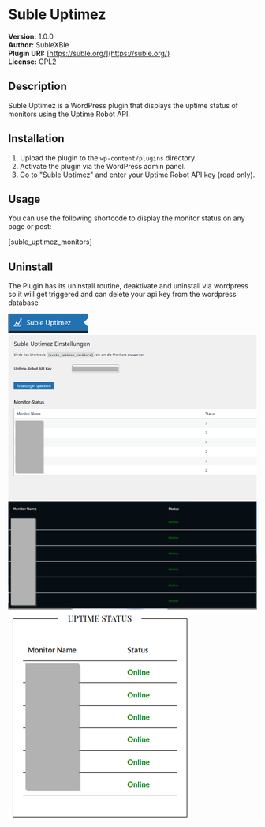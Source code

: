 # Suble Uptimez

**Version:** 1.0.0  
**Author:** SubleXBle  
**Plugin URI:** [https://suble.org/](https://suble.org/)  
**License:** GPL2

## Description
Suble Uptimez is a WordPress plugin that displays the uptime status of monitors using the Uptime Robot API.

## Installation
1. Upload the plugin to the `wp-content/plugins` directory.
2. Activate the plugin via the WordPress admin panel.
3. Go to "Suble Uptimez" and enter your Uptime Robot API key (read only).

## Usage
You can use the following shortcode to display the monitor status on any page or post:

[suble_uptimez_monitors]

## Uninstall
The Plugin has its uninstall routine, deaktivate and uninstall via wordpress so it will get triggered and can delete your api key from the wordpress database

![Plugin-Bild](assets/screenshot-5.png)
![Plugin-Bild](assets/screenshot-6.png)
![Plugin-Bild](assets/screenshot-7.png)
![Plugin-Bild](assets/screenshot-8.png)

